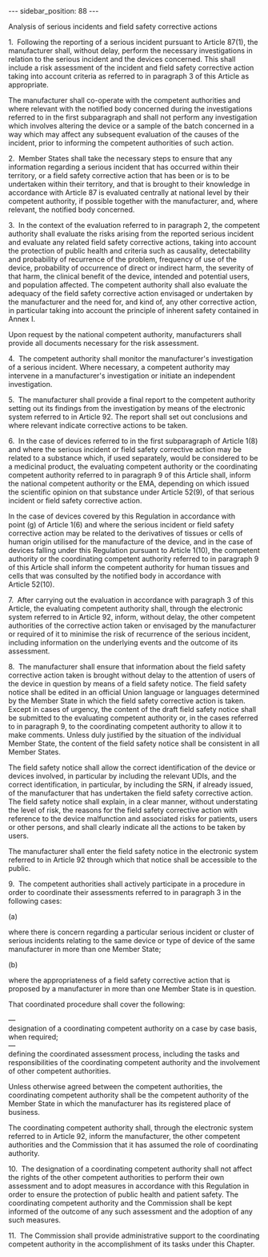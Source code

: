
<meta data-rh="true" name="docsearch:language" content="en">
<meta data-rh="true" name="docsearch:version" content="current">
<meta data-rh="true" name="docsearch:docusaurus_tag" content="docs-default-current">
        ---
sidebar_position: 88
---
           <p class="stitle-article-norm">Analysis of serious incidents and field safety corrective actions</p>
   <p class="norm">1.&nbsp;&nbsp;Following the reporting of a serious 
incident pursuant to Article&nbsp;87(1), the manufacturer shall, without
 delay, perform the necessary investigations in relation to the serious 
incident and the devices concerned. This shall include a risk assessment
 of the incident and field safety corrective action taking into account 
criteria as referred to in paragraph&nbsp;3 of this Article&nbsp;as 
appropriate.</p>
   <p class="norm">The manufacturer shall co-operate with the competent 
authorities and where relevant with the notified body concerned during 
the investigations referred to in the first subparagraph&nbsp;and shall 
not perform any investigation which involves altering the device or a 
sample of the batch concerned in a way which may affect any subsequent 
evaluation of the causes of the incident, prior to informing the 
competent authorities of such action.</p>
   <p class="norm">2.&nbsp;&nbsp;Member&nbsp;States shall take the 
necessary steps to ensure that any information regarding a serious 
incident that has occurred within their territory, or a field safety 
corrective action that has been or is to be undertaken within their 
territory, and that is brought to their knowledge in accordance with 
Article&nbsp;87 is evaluated centrally at national level by their 
competent authority, if possible together with the manufacturer, and, 
where relevant, the notified body concerned.</p>
   <p class="norm">3.&nbsp;&nbsp;In the context of the evaluation 
referred to in paragraph&nbsp;2, the competent authority shall evaluate 
the risks arising from the reported serious incident and evaluate any 
related field safety corrective actions, taking into account the 
protection of public health and criteria such as causality, 
detectability and probability of recurrence of the problem, frequency of
 use of the device, probability of occurrence of direct or indirect 
harm, the severity of that harm, the clinical benefit of the device, 
intended and potential users, and population affected. The competent 
authority shall also evaluate the adequacy of the field safety 
corrective action envisaged or undertaken by the manufacturer and the 
need for, and kind of, any other corrective action, in particular taking
 into account the principle of inherent safety contained in 
Annex&nbsp;I.</p>
   <p class="norm">Upon request by the national competent authority, manufacturers shall provide all documents necessary for the risk assessment.</p>
   <p class="norm">4.&nbsp;&nbsp;The competent authority shall monitor 
the manufacturer's investigation of a serious incident. Where necessary,
 a competent authority may intervene in a manufacturer's investigation 
or initiate an independent investigation.</p>
   <p class="norm">5.&nbsp;&nbsp;The manufacturer shall provide a final 
report to the competent authority setting out its findings from the 
investigation by means of the electronic system referred to in 
Article&nbsp;92. The report shall set out conclusions and where relevant
 indicate corrective actions to be taken.</p>
   <p class="norm">6.&nbsp;&nbsp;In the case of devices referred to in 
the first subparagraph&nbsp;of Article&nbsp;1(8) and where the serious 
incident or field safety corrective action may be related to a substance
 which, if used separately, would be considered to be a medicinal 
product, the evaluating competent authority or the coordinating 
competent authority referred to in paragraph&nbsp;9 of this 
Article&nbsp;shall, inform the national competent authority or the EMA, 
depending on which issued the scientific opinion on that substance under
 Article&nbsp;52(9), of that serious incident or field safety corrective
 action.</p>
   <p class="norm">In the case of devices covered by this Regulation in 
accordance with point&nbsp;(g) of Article&nbsp;1(6) and where the 
serious incident or field safety corrective action may be related to the
 derivatives of tissues or cells of human origin utilised for&nbsp;the 
manufacture of the device, and in the case of devices falling under this
 Regulation pursuant to Article&nbsp;1(10), the&nbsp;competent authority
 or the coordinating competent authority referred to in paragraph&nbsp;9
 of this Article&nbsp;shall inform the competent authority for human 
tissues and cells that was consulted by the notified body in accordance 
with Article&nbsp;52(10).</p>
   <p class="norm">7.&nbsp;&nbsp;After carrying out the evaluation in 
accordance with paragraph&nbsp;3 of this Article, the evaluating 
competent authority shall, through the electronic system referred to in 
Article&nbsp;92, inform, without delay, the other competent authorities 
of the corrective action taken or envisaged by the manufacturer or 
required of it to minimise the risk of recurrence of the serious 
incident, including information on the underlying events and the outcome
 of its assessment.</p>
   <p class="norm">8.&nbsp;&nbsp;The manufacturer shall ensure that 
information about the field safety corrective action taken is brought 
without delay to the attention of users of the device in question by 
means of a field safety notice. The field safety notice shall be edited 
in an official Union language or languages determined by the 
Member&nbsp;State in which the field safety corrective action is taken. 
Except in cases of urgency, the content of the draft field safety notice
 shall be submitted to the evaluating competent authority or, in the 
cases referred to in paragraph&nbsp;9, to the coordinating competent 
authority to allow it to make comments. Unless duly justified by the 
situation of the individual Member&nbsp;State, the content of the field 
safety notice shall be consistent in all Member&nbsp;States.</p>
   <p class="norm">The field safety notice shall allow the correct 
identification of the device or devices involved, in particular by 
including the relevant UDIs, and the correct identification, in 
particular, by including the SRN, if already issued, of the manufacturer
 that has undertaken the field safety corrective action. The field 
safety notice shall explain, in a clear manner, without understating the
 level of risk, the reasons for the field safety corrective action with 
reference to the device malfunction and associated risks for patients, 
users or other persons, and shall clearly indicate all the actions to be
 taken by users.</p>
   <p class="norm">The manufacturer shall enter the field safety notice 
in the electronic system referred to in Article&nbsp;92 through which 
that notice shall be accessible to the public.</p>
   <p class="norm">9.&nbsp;&nbsp;The competent authorities shall 
actively participate in a procedure in order to coordinate their 
assessments referred to in paragraph&nbsp;3 in the following cases:</p>
   <div class="grid-container grid-list">
      <div class="list grid-list-column-1">
         <span>(a)&nbsp;</span>
      </div>
      <div class="grid-list-column-2">
         <p class="norm">where there is concern regarding a particular 
serious incident or cluster of serious incidents relating to the same 
device or type of device of the same manufacturer in more than one 
Member&nbsp;State;</p>
      </div>
   </div>
   <div class="grid-container grid-list">
      <div class="list grid-list-column-1">
         <span>(b)&nbsp;</span>
      </div>
      <div class="grid-list-column-2">
         <p class="norm">where the appropriateness of a field safety 
corrective action that is proposed by a manufacturer in more than one 
Member&nbsp;State is in question.</p>
      </div>
   </div>
   <p class="norm">That coordinated procedure shall cover the following:</p>
   <div class="grid-container grid-list">
      <div class="list grid-list-column-1">
         <span>—&nbsp;</span>
      </div>
      <div class="grid-list-column-2">
         <div class="list">designation of a coordinating competent authority on a case by case basis, when required;</div>
      </div>
   </div>
   <div class="grid-container grid-list">
      <div class="list grid-list-column-1">
         <span>—&nbsp;</span>
      </div>
      <div class="grid-list-column-2">
         <div class="list">defining the coordinated assessment process, 
including the tasks and responsibilities of the coordinating competent 
authority and the involvement of other competent authorities.</div>
      </div>
   </div>
   <p class="norm">Unless otherwise agreed between the competent 
authorities, the coordinating competent authority shall be the competent
 authority of the Member&nbsp;State in which the manufacturer has its 
registered place of business.</p>
   <p class="norm">The coordinating competent authority shall, through 
the electronic system referred to in Article&nbsp;92, inform the 
manufacturer, the other competent authorities and the Commission that it
 has assumed the role of coordinating authority.</p>
   <p class="norm">10.&nbsp;&nbsp;The designation of a coordinating 
competent authority shall not affect the rights of the other competent 
authorities to perform their own assessment and to adopt measures in 
accordance with this Regulation in order to ensure the protection of 
public health and patient safety. The coordinating competent authority 
and the Commission shall be kept informed of the outcome of any such 
assessment and the adoption of any such measures.</p>
   <p class="norm">11.&nbsp;&nbsp;The Commission shall provide 
administrative support to the coordinating competent authority in the 
accomplishment of its tasks under this Chapter.</p>